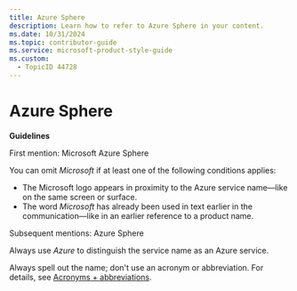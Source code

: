 ```yaml
---
title: Azure Sphere
description: Learn how to refer to Azure Sphere in your content.
ms.date: 10/31/2024
ms.topic: contributor-guide
ms.service: microsoft-product-style-guide
ms.custom:
  - TopicID 44728
---
```



# Azure Sphere

**Guidelines**

First mention: Microsoft Azure Sphere

You can omit *Microsoft* if at least one of the following conditions applies:

- The Microsoft logo appears in proximity to the Azure service name—like on the same screen or surface.
- The word *Microsoft* has already been used in text earlier in the communication—like in an earlier reference to a product name.

Subsequent mentions: Azure Sphere

Always use *Azure* to distinguish the service name as an Azure service.

Always spell out the name; don't use an acronym or abbreviation. For details, see [Acronyms + abbreviations](~\acronyms-and-abbreviations.md).

